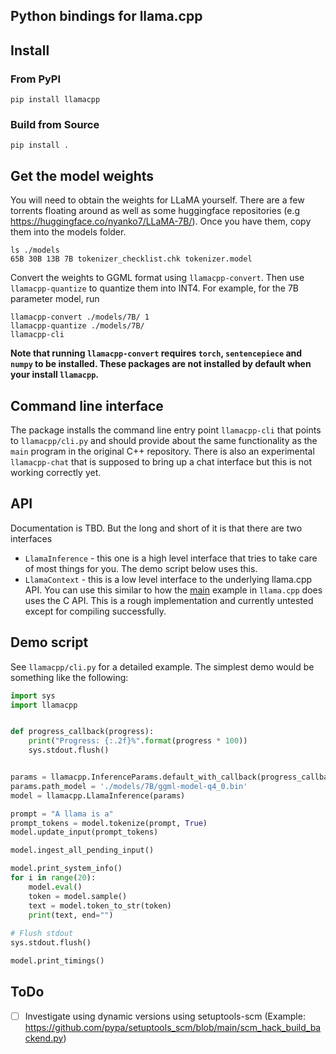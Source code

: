 ## Python bindings for llama.cpp

## Install
### From PyPI

```
pip install llamacpp
```

### Build from Source

```
pip install .
```

## Get the model weights

You will need to obtain the weights for LLaMA yourself. There are a few torrents floating around as well as some huggingface repositories (e.g https://huggingface.co/nyanko7/LLaMA-7B/). Once you have them, copy them into the models folder.

```
ls ./models
65B 30B 13B 7B tokenizer_checklist.chk tokenizer.model
```

Convert the weights to GGML format using `llamacpp-convert`. Then use `llamacpp-quantize` to quantize them into INT4. For example, for the 7B parameter model, run

```
llamacpp-convert ./models/7B/ 1
llamacpp-quantize ./models/7B/
llamacpp-cli
```

**Note that running `llamacpp-convert` requires `torch`, `sentencepiece` and `numpy` to be installed. These packages are not installed by default when your install `llamacpp`.**

## Command line interface

The package installs the command line entry point `llamacpp-cli` that points to `llamacpp/cli.py` and should provide about the same functionality as the `main` program in the original C++ repository. There is also an experimental `llamacpp-chat` that is supposed to bring up a chat interface but this is not working correctly yet.

## API

Documentation is TBD. But the long and short of it is that there are two interfaces
* `LlamaInference` - this one is a high level interface that tries to take care of most things for you. The demo script below uses this.
* `LlamaContext` - this is a low level interface to the underlying llama.cpp API. You can use this similar to how the [main](https://github.com/ggerganov/llama.cpp/blob/master/examples/main/main.cpp) example in `llama.cpp` does uses the C API. This is a rough implementation and currently untested except for compiling successfully.

## Demo script

See `llamacpp/cli.py` for a detailed example. The simplest demo would be something like the following:

```python
import sys
import llamacpp


def progress_callback(progress):
    print("Progress: {:.2f}%".format(progress * 100))
    sys.stdout.flush()


params = llamacpp.InferenceParams.default_with_callback(progress_callback)
params.path_model = './models/7B/ggml-model-q4_0.bin'
model = llamacpp.LlamaInference(params)

prompt = "A llama is a"
prompt_tokens = model.tokenize(prompt, True)
model.update_input(prompt_tokens)

model.ingest_all_pending_input()

model.print_system_info()
for i in range(20):
    model.eval()
    token = model.sample()
    text = model.token_to_str(token)
    print(text, end="")
    
# Flush stdout
sys.stdout.flush()

model.print_timings()
```

## ToDo

- [ ] Investigate using dynamic versions using setuptools-scm (Example: https://github.com/pypa/setuptools_scm/blob/main/scm_hack_build_backend.py)
